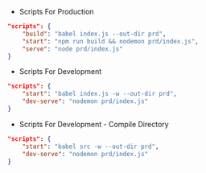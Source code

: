 - Scripts For Production

```json
"scripts": {
    "build": "babel index.js --out-dir prd",
    "start": "npm run build && nodemon prd/index.js",
    "serve": "node prd/index.js"
}
```

- Scripts For Development

```json
"scripts": {
    "start": "babel index.js -w --out-dir prd",
    "dev-serve": "nodemon prd/index.js"
}
```

- Scripts For Development - Compile Directory


```json
"scripts": {
    "start": "babel src -w --out-dir prd",
    "dev-serve": "nodemon prd/index.js"
}
```